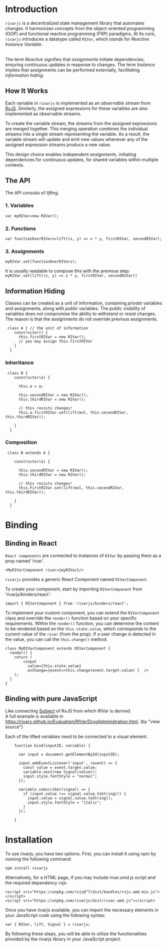# Introduction
`rivarjs` is a decentralized state management library that automates changes. It harmonizes concepts from the object-oriented programming (OOP) and functional reactive programming (FRP) paradigms. At its core, `rivarjs` introduces a datatype called `RIVar`, which stands for *Reactive Instance Variable*.<br><br> 

The term *Reactive* signifies that *assignments* initiate dependencies, ensuring continuous updates in response to changes. The term *Instance* implies that assignments can be performed externally, facilitating *information hiding*.

## How It Works

Each variable in `rivarjs` is implemented as an *observable stream* from [RxJS](http://reactivex.io/rxjs). Similarly, the assigned expressions for these variables are also implemented as observable streams. 

To create the variable stream, the streams from the assigned expressions are merged together. This merging operation combines the individual streams into a single stream representing the variable. As a result, the variable stream will update and emit new values whenever any of the assigned expression streams produce a new value.

This design choice enables independent *assignments*, initiating dependencies for continuous updates, for shared variables within multiple contexts.

## The API

The API consists of *lifting*.

### 1. Variables

`var myRIVar=new RIVar();`
### 2. Functions

`var functionOverRIVars=lift((x, y) => x * y, firstRIVar, secondRIVar);`
### 3. Assignments

`myRIVar.set(functionOverRIVars);`

It is usually readable to compose this with the previous step:<br>
`myRIVar.set(lift((x, y) => x * y, firstRIVar, secondRIVar))`

## Information Hiding

Classes can be created as a unit of information, containing *private* variables and assignments, along with *public* variables. The public visibility of variables does not compromise the ability to withstand or resist changes. The reason is that the assignments do not override previous assignments.

```
 class A { // the unit of information
    constructor() {
      this.firstRIVar = new RIVar();   
      // you may assign this.firstRIVar
    }
  }
```

### Inheritance

```
 class B {
    constructor(a) {

      this.a = a;

      this.secondRIVar = new RIVar();
      this.thirdRIVar = new RIVar();

      // this resists changes!
      this.a.firstRIVar.set(lift(mul, this.secondRIVar, this.thirdRIVar));

    }
  }
```

### Composition

```
 class B extends A {

    constructor(a) {

      this.secondRIVar = new RIVar();
      this.thirdRIVar = new RIVar();

      // this resists changes!
      this.FirstRIVar.set(lift(mul, this.secondRIVar, this.thirdRIVar));

    }
  }
```

# Binding



## Binding in React

`React components` are connected to instances of `RIVar` by passing them as a prop named 'rivar'.

```
<MyRIVarComponent rivar={myRIVar}/> 
```
`rivarjs` provides a generic React Component named `RIVarComponent`.

To create your component, start by importing `RIVarComponent` from 'rivarjs/binders/react':<br>
```
import { RIVarComponent } from 'rivarjs/binders/react';
```

To implement your custom component, you can extend the `RIVarComponent` class and override the `render()` function based on your specific requirements. Within the `render()` function, you can determine the content to be rendered based on the `this.state.value`, which corresponds to the current value of the `rivar` (from the prop). If a user change is detected in the value, you can call the `this.change()` method.


```
class MyRIVarComponent extends RIVarComponent {
  render() {
    return (
        <input
          value={this.state.value}
          onChange={event=>this.change(event.target.value) }  />
    );
  }
}
```


## Binding with pure JavaScript
Like connecting [Subject](https://rxjs.dev/guide/subject) of RxJS from which RIVar is derived.<br>
A full example is available in
https://rivarx.github.io/Evaluation/RIVar/DrugAdministration.html. (by "view source")

Each of the lifted variables need to be connected to a visual element.

```
    function bind(inputID, variable) {

      var input = document.getElementById(inputID);

      input.addEventListener('input', (event) => {
        const value = event.target.value;
        variable.next(new Signal(value));
        input.style.fontStyle = "normal";
      });

      variable.subscribe((signal) => {
        if (input.value !== signal.value.toString()) {
          input.value = signal.value.toString();
          input.style.fontStyle = "italic";
        }
      });

    }
```


# Installation
To use rivarjs, you have two options. First, you can install it using npm by running the following command:<br>

```shell
npm install rivarjs
```

Alternatively, for a HTML page, if you may include rivar.umd.js script and the required dependency rxjs:<br>
```
<script src="https://unpkg.com/rxjs@^7/dist/bundles/rxjs.umd.min.js"></script>
<script src="https://unpkg.com/rivarjs/dist/rivar.umd.js"></script>
```
Once you have rivarjs available, you can import the necessary elements in your JavaScript code using the following syntax:<br>
```
var { RIVar, lift, Signal } = rivarjs;
```
By following these steps, you will be able to utilize the functionalities provided by the rivarjs library in your JavaScript project.




